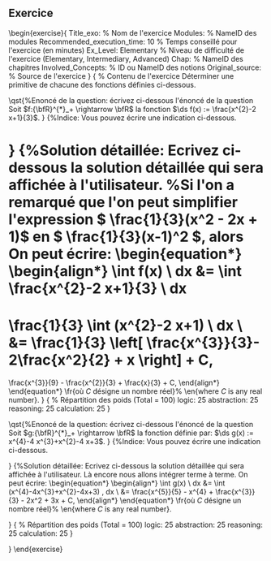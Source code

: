 ## Exercice

\begin{exercise}{
Title_exo: % Nom de l'exercice
Modules: % NameID des modules
Recommended_execution_time: 10 % Temps conseillé pour l'exercice (en minutes)
Ex_Level: Elementary % Niveau de difficulté de l'exercice (Elementary, Intermediary, Advanced)
Chap: % NameID des chapitres
Involved_Concepts: % ID ou NameID des notions
Original_source: % Source de l'exercice
}
{
% Contenu de l'exercice
Déterminer une primitive de chacune des fonctions définies ci-dessous.<!-- 
, sur ${\bfR}^{*}_+$, par
 les expressions suivantes: -->

\qst{%Enoncé de la question: écrivez ci-dessous l'énoncé de la question
Soit $f:{\bfR}^{*}_+ \rightarrow \bfR$ la fonction $\ds f(x) := \frac{x^{2}-2 x+1}{3}$.
}
{%Indice: Vous pouvez écrire une indication ci-dessous.

}
{%Solution détaillée: Ecrivez ci-dessous la solution détaillée qui sera affichée à l'utilisateur.
%Si l'on a remarqué que l'on peut simplifier l'expression $ \frac{1}{3}(x^2 - 2x + 1)$ en $ \frac{1}{3}(x-1)^2 $, alors 
On peut écrire:
\begin{equation*}
\begin{align*}
\int f(x) \ dx 
&=
\int  \frac{x^{2}-2 x+1}{3} \ dx 
=
 \frac{1}{3} \int (x^{2}-2 x+1) \ dx \\
&=
 \frac{1}{3} \left[ \frac{x^{3}}{3}- 2\frac{x^2}{2} + x \right] + C,
=
\frac{x^{3}}{9} - \frac{x^{2}}{3} + \frac{x}{3} + C,
\end{align*}
\end{equation*}
\fr{où $C$ désigne un nombre réel}%
\en{where $C$ is any real number}.
}
{
% Répartition des poids (Total = 100)
logic: 25
abstraction: 25
reasoning: 25
calculation: 25
}


\qst{%Enoncé de la question: écrivez ci-dessous l'énoncé de la question
Soit $g:{\bfR}^{*}_+ \rightarrow \bfR$ la fonction définie par:
$\ds g(x) := x^{4}-4 x^{3}+x^{2}-4 x+3$.
}
{%Indice: Vous pouvez écrire une indication ci-dessous.

}
{%Solution détaillée: Ecrivez ci-dessous la solution détaillée qui sera affichée à l'utilisateur.
Là encore nous allons intégrer terme à terme.
On peut écrire:
\begin{equation*}
\begin{align*}
\int g(x) \ dx 
&=
\int (x^{4}-4x^{3}+x^{2}-4x+3) \, dx \\
&=
\frac{x^{5}}{5} - x^{4} + \frac{x^{3}}{3} - 2x^2 + 3x + C,
\end{align*}
\end{equation*}
\fr{où $C$ désigne un nombre réel}%
\en{where $C$ is any real number}.




}
{
% Répartition des poids (Total = 100)
logic: 25
abstraction: 25
reasoning: 25
calculation: 25
}

}
\end{exercise}
